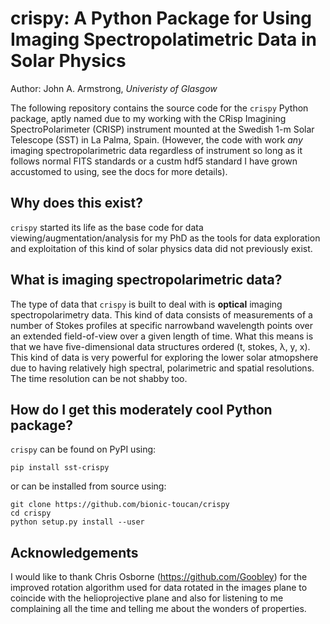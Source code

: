 # crispy: A Python Package for Using Imaging Spectropolatimetric Data in Solar Physics

Author: John A. Armstrong, *Univeristy of Glasgow*

The following repository contains the source code for the `crispy` Python package, aptly named due to my working with the CRisp Imagining SpectroPolarimeter (CRISP) instrument mounted at the Swedish 1-m Solar Telescope (SST) in La Palma, Spain. (However, the code with work *any* imaging spectropolarimetric data regardless of instrument so long as it follows normal FITS standards or a custm hdf5 standard I have grown accustomed to using, see the docs for more details).

## Why does this exist?

``crispy`` started its life as the base code for data viewing/augmentation/analysis for my PhD as the tools for data exploration and exploitation of this kind of solar physics data did not previously exist.

## What is imaging spectropolarimetric data?

The type of data that ``crispy`` is built to deal with is **optical** imaging spectropolarimetry data. This kind of data consists of measurements of a number of Stokes profiles at specific narrowband wavelength points over an extended field-of-view over a given length of time. What this means is that we have five-dimensional data structures ordered (t, stokes, &lambda;, y, x). This kind of data is very powerful for exploring the lower solar atmopshere due to having relatively high spectral, polarimetric and spatial resolutions. The time resolution can be not shabby too.

## How do I get this moderately cool Python package?

``crispy`` can be found on PyPI using:

```
pip install sst-crispy
```

or can be installed from source using:

```
git clone https://github.com/bionic-toucan/crispy
cd crispy
python setup.py install --user
```

## Acknowledgements
I would like to thank Chris Osborne (https://github.com/Goobley) for the improved rotation algorithm used for data rotated in the images plane to coincide with the helioprojective plane and also for listening to me complaining all the time and telling me about the wonders of properties.

